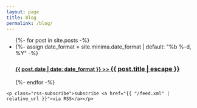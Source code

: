 ```yaml
---
layout: page
title: Blog
permalink: /blog/
---
```


<div class="home">
    <ul class="post-list">
      {%- for post in site.posts -%}
      <li>
        {%- assign date_format = site.minima.date_format | default: "%b %-d, %Y" -%}
        <h3>
          <a class="post-link" href="{{ post.url | relative_url }}">
            <small class="post-meta">{{ post.date | date: date_format }} >> </small>{{ post.title | escape }}
          </a>
        </h3>
      </li>
      {%- endfor -%}
    </ul>

    <p class="rss-subscribe">subscribe <a href="{{ "/feed.xml" | relative_url }}">via RSS</a></p>

</div>
